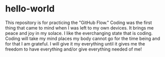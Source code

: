 # hello-world
This repository is for practicing the "GitHub Flow."
Coding was the first thing that came to mind when I was left to my own devices. It brings me peace and joy in my solace. I like the everchanging state that is coding. Coding will take my mind places my body cannot go for the time being and for that I am grateful. I will give it my everything until it gives me the freedom to have everything and/or give everything needed of me!
